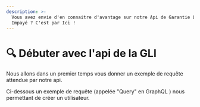 ```yaml
---
description: >-
  Vous avez envie d'en connaitre d'avantage sur notre Api de Garantie Loyer
  Impayé ? C'est par Ici !
---
```


# 🔍 Débuter avec l'api de la GLI

Nous allons dans un premier temps vous donner un exemple de requête attendue par notre api.

Ci-dessous un exemple de requête (appelée "Query" en GraphQL ) nous permettant de créer un utilisateur.

